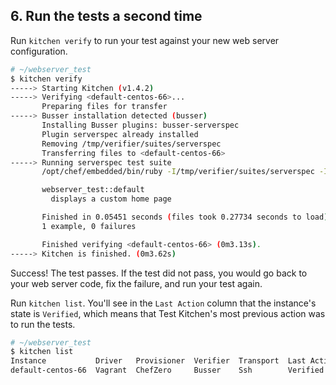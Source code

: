 ## 6. Run the tests a second time

Run `kitchen verify` to run your test against your new web server configuration.

```bash
# ~/webserver_test
$ kitchen verify
-----> Starting Kitchen (v1.4.2)
-----> Verifying <default-centos-66>...
       Preparing files for transfer
-----> Busser installation detected (busser)
       Installing Busser plugins: busser-serverspec
       Plugin serverspec already installed
       Removing /tmp/verifier/suites/serverspec
       Transferring files to <default-centos-66>
-----> Running serverspec test suite
       /opt/chef/embedded/bin/ruby -I/tmp/verifier/suites/serverspec -I/tmp/verifier/gems/gems/rspec-support-3.3.0/lib:/tmp/verifier/gems/gems/rspec-core-3.3.2/lib /opt/chef/embedded/bin/rspec --pattern /tmp/verifier/suites/serverspec/\*\*/\*_spec.rb --color --format documentation --default-path /tmp/verifier/suites/serverspec

       webserver_test::default
         displays a custom home page

       Finished in 0.05451 seconds (files took 0.27734 seconds to load)
       1 example, 0 failures

       Finished verifying <default-centos-66> (0m3.13s).
-----> Kitchen is finished. (0m3.62s)
```

Success! The test passes. If the test did not pass, you would go back to your web server code, fix the failure, and run your test again.

Run `kitchen list`. You'll see in the `Last Action` column that the instance's state is `Verified`, which means that Test Kitchen's most previous action was to run the tests.

```bash
# ~/webserver_test
$ kitchen list
Instance           Driver   Provisioner  Verifier  Transport  Last Action
default-centos-66  Vagrant  ChefZero     Busser    Ssh        Verified
```
